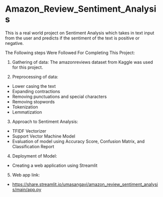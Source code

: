 # Amazon_Review_Sentiment_Analysis #

This is a real world project on Sentiment Analysis which takes in text input from the user and predicts if the sentiment of the text is positive or negative.

The Following steps Were Followed For Completing This Project:

1. Gathering of data: The amazonreviews dataset from Kaggle was used for this project.

2. Preprocessing of data:

* Lower casing the text
* Expanding contractions
* Removing punctuations and special characters
* Removing stopwords
* Tokenization
* Lemmatization

3. Approach to Sentiment Analysis:

* TFIDF Vectorizer
* Support Vector Machine Model
* Evaluation of model using Accuracy Score, Confusion Matrix, and Classification Report

4. Deployment of Model:

* Creating a web application using Streamlit

5. Web app link:

* https://share.streamlit.io/umasangavi/amazon_review_sentiment_analysis/main/app.py
